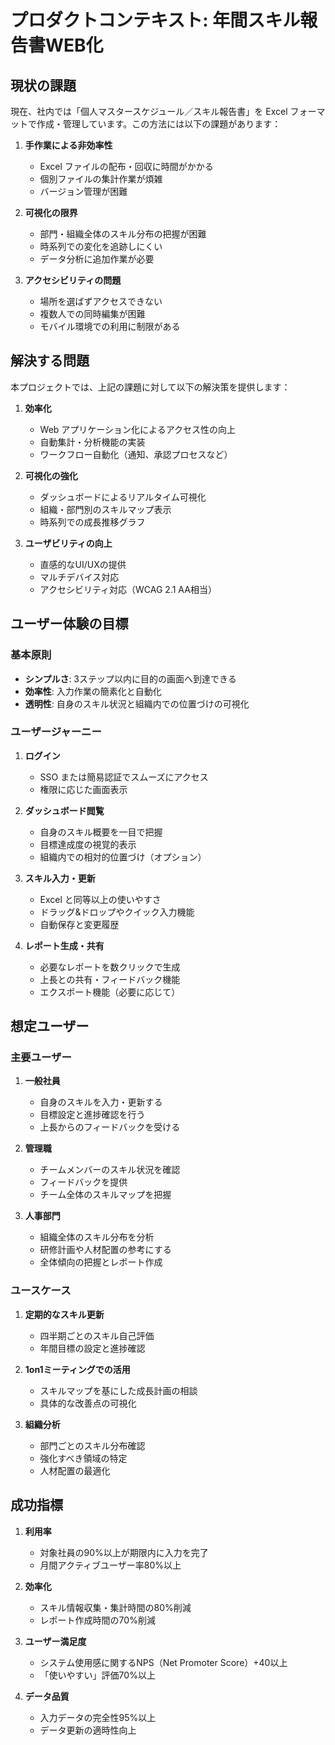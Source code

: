 # プロダクトコンテキスト: 年間スキル報告書WEB化

## 現状の課題

現在、社内では「個人マスタースケジュール／スキル報告書」を Excel フォーマットで作成・管理しています。この方法には以下の課題があります：

1. **手作業による非効率性**
   - Excel ファイルの配布・回収に時間がかかる
   - 個別ファイルの集計作業が煩雑
   - バージョン管理が困難

2. **可視化の限界**
   - 部門・組織全体のスキル分布の把握が困難
   - 時系列での変化を追跡しにくい
   - データ分析に追加作業が必要

3. **アクセシビリティの問題**
   - 場所を選ばずアクセスできない
   - 複数人での同時編集が困難
   - モバイル環境での利用に制限がある

## 解決する問題

本プロジェクトでは、上記の課題に対して以下の解決策を提供します：

1. **効率化**
   - Web アプリケーション化によるアクセス性の向上
   - 自動集計・分析機能の実装
   - ワークフロー自動化（通知、承認プロセスなど）

2. **可視化の強化**
   - ダッシュボードによるリアルタイム可視化
   - 組織・部門別のスキルマップ表示
   - 時系列での成長推移グラフ

3. **ユーザビリティの向上**
   - 直感的なUI/UXの提供
   - マルチデバイス対応
   - アクセシビリティ対応（WCAG 2.1 AA相当）

## ユーザー体験の目標

### 基本原則

- **シンプルさ**: 3ステップ以内に目的の画面へ到達できる
- **効率性**: 入力作業の簡素化と自動化
- **透明性**: 自身のスキル状況と組織内での位置づけの可視化

### ユーザージャーニー

1. **ログイン**
   - SSO または簡易認証でスムーズにアクセス
   - 権限に応じた画面表示

2. **ダッシュボード閲覧**
   - 自身のスキル概要を一目で把握
   - 目標達成度の視覚的表示
   - 組織内での相対的位置づけ（オプション）

3. **スキル入力・更新**
   - Excel と同等以上の使いやすさ
   - ドラッグ&ドロップやクイック入力機能
   - 自動保存と変更履歴

4. **レポート生成・共有**
   - 必要なレポートを数クリックで生成
   - 上長との共有・フィードバック機能
   - エクスポート機能（必要に応じて）

## 想定ユーザー

### 主要ユーザー

1. **一般社員**
   - 自身のスキルを入力・更新する
   - 目標設定と進捗確認を行う
   - 上長からのフィードバックを受ける

2. **管理職**
   - チームメンバーのスキル状況を確認
   - フィードバックを提供
   - チーム全体のスキルマップを把握

3. **人事部門**
   - 組織全体のスキル分布を分析
   - 研修計画や人材配置の参考にする
   - 全体傾向の把握とレポート作成

### ユースケース

1. **定期的なスキル更新**
   - 四半期ごとのスキル自己評価
   - 年間目標の設定と進捗確認

2. **1on1ミーティングでの活用**
   - スキルマップを基にした成長計画の相談
   - 具体的な改善点の可視化

3. **組織分析**
   - 部門ごとのスキル分布確認
   - 強化すべき領域の特定
   - 人材配置の最適化

## 成功指標

1. **利用率**
   - 対象社員の90%以上が期限内に入力を完了
   - 月間アクティブユーザー率80%以上

2. **効率化**
   - スキル情報収集・集計時間の80%削減
   - レポート作成時間の70%削減

3. **ユーザー満足度**
   - システム使用感に関するNPS（Net Promoter Score）+40以上
   - 「使いやすい」評価70%以上

4. **データ品質**
   - 入力データの完全性95%以上
   - データ更新の適時性向上
